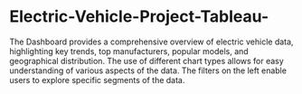 # Electric-Vehicle-Project-Tableau-
The Dashboard provides a comprehensive overview of electric vehicle data, highlighting key trends, top manufacturers, popular models, and geographical distribution. The use of different chart types allows for easy understanding of various aspects of the data. The filters on the left enable users to explore specific segments of the data.
